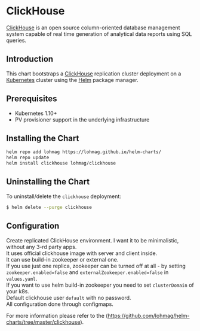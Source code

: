 # ClickHouse
[ClickHouse](https://clickhouse.yandex/) is an open source column-oriented database management system capable of real time generation of analytical data reports using SQL queries.

## Introduction
This chart bootstraps a [ClickHouse](https://clickhouse.yandex/) replication cluster deployment on a [Kubernetes](http://kubernetes.io) cluster using the [Helm](https://helm.sh) package manager.

## Prerequisites
- Kubernetes 1.10+
- PV provisioner support in the underlying infrastructure

## Installing the Chart
```bash
helm repo add lohmag https://lohmag.github.io/helm-charts/
helm repo update
helm install clickhouse lohmag/clickhouse
```

## Uninstalling the Chart
To uninstall/delete the `clickhouse` deployment:

```bash
$ helm delete --purge clickhouse
```
## Configuration
Create replicated ClickHouse environment. I want it to be minimalistic, without any 3-rd party apps.  
It uses official clickhouse image with server and client inside.  
It can use build-in zookeeper or external one.  
If you use just one replica, zookeeper can be turned off at all - by setting 
`zookeeper.enabled=false` and `externalZookeeper.enabled=false` in `values.yaml`.  
If you want to use helm build-in zookeeper you need to set `clusterDomain` of your k8s.  
Default clickhouse user `default` with no password.  
All configuration done through configmaps.

For more information please refer to the (https://github.com/lohmag/helm-charts/tree/master/clickhouse).
